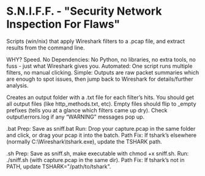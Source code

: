 # S.N.I.F.F. - "Security Network Inspection For Flaws"
Scripts (win/nix) that apply Wireshark filters to a .pcap file, and extract results from the command line.

WHY?
Speed.
No Dependencies: No Python, no libraries, no extra tools, no fuss - just what Wireshark gives you.
Automated: One script runs multiple filters, no manual clicking.
Simple: Outputs are raw packet summaries which are enough to spot issues, then jump back to Wireshark for details/further analysis.

Creates an output folder with a .txt file for each filter’s hits.
You should get all output files (like http_methods.txt, etc).
Empty files should flip to _empty prefixes (tells you at a glance which filters came up dry).
Check output\errors.log if any “WARNING” messages pop up.

.bat
Prep: Save as sniff.bat
Run: Drop your capture.pcap in the same folder and click, or drag your pcap it into the batch.
Path Fix: If tshark’s elsewhere (normally C:\Wireshark\tshark.exe), update the TSHARK path.

.sh
Prep: Save as sniff.sh, make executable with chmod +x sniff.sh.
Run: ./sniff.sh (with capture.pcap in the same dir).
Path Fix: If tshark’s not in PATH, update TSHARK="/path/to/tshark".
